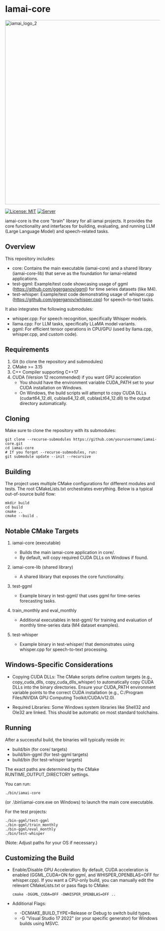 # Iamai-core
<img width="600" alt="iamai_logo_2" src="https://github.com/user-attachments/assets/019496ef-5a16-4619-86b2-c5b1dbd653b2" />

[![License: MIT](https://img.shields.io/badge/license-MIT-blue.svg)](https://opensource.org/licenses/MIT)
[![Server](https://github.com/ggerganov/llama.cpp/actions/workflows/server.yml/badge.svg)](https://github.com/ggerganov/llama.cpp/actions/workflows/server.yml)

iamai-core is the core "brain" library for all iamai projects. It provides the core functionality and interfaces for building, evaluating, and running LLM (Large Language Model) and speech-related tasks.

Overview
--------
This repository includes:
- core: Contains the main executable (iamai-core) and a shared library (iamai-core-lib) that serve as the foundation for iamai-related applications.
- test-ggml: Example/test code showcasing usage of ggml (https://github.com/ggerganov/ggml) for time series datasets (like M4).
- test-whisper: Example/test code demonstrating usage of whisper.cpp (https://github.com/ggerganov/whisper.cpp) for speech-to-text tasks.

It also integrates the following submodules:
- whisper.cpp: For speech recognition, specifically Whisper models.
- llama.cpp: For LLM tasks, specifically LLaMA model variants.
- ggml: For efficient tensor operations in CPU/GPU (used by llama.cpp, whisper.cpp, and custom code).

Requirements
------------
1. Git (to clone the repository and submodules)
2. CMake >= 3.15
3. C++ Compiler supporting C++17
4. CUDA (Version 12 recommended) if you want GPU acceleration
   - You should have the environment variable CUDA_PATH set to your CUDA installation on Windows.
   - On Windows, the build scripts will attempt to copy CUDA DLLs (cudart64_12.dll, cublas64_12.dll, cublasLt64_12.dll) to the output directory automatically.

Cloning
-------
Make sure to clone the repository with its submodules:

    git clone --recurse-submodules https://github.com/yourusername/iamai-core.git
    cd iamai-core
    # If you forgot --recurse-submodules, run:
    git submodule update --init --recursive

Building
--------
The project uses multiple CMake configurations for different modules and tests. The root CMakeLists.txt orchestrates everything. Below is a typical out-of-source build flow:

    mkdir build
    cd build
    cmake ..
    cmake --build .

Notable CMake Targets
---------------------
1. iamai-core (executable)
   - Builds the main iamai-core application in core/.
   - By default, will copy required CUDA DLLs on Windows if found.

2. iamai-core-lib (shared library)
   - A shared library that exposes the core functionality.

3. test-ggml
   - Example binary in test-ggml/ that uses ggml for time-series forecasting tasks.

4. train_monthly and eval_monthly
   - Additional executables in test-ggml/ for training and evaluation of monthly time-series data (M4 dataset examples).

5. test-whisper
   - Example binary in test-whisper/ that demonstrates using whisper.cpp for speech-to-text processing.

Windows-Specific Considerations
-------------------------------
- Copying CUDA DLLs:
  The CMake scripts define custom targets (e.g., copy_cuda_dlls, copy_cuda_dlls_whisper) to automatically copy CUDA DLLs into the binary directories. Ensure your CUDA_PATH environment variable points to the correct CUDA installation (e.g., C:/Program Files/NVIDIA GPU Computing Toolkit/CUDA/v12.0).

- Required Libraries:
  Some Windows system libraries like Shell32 and Ole32 are linked. This should be automatic on most standard toolchains.

Running
-------
After a successful build, the binaries will typically reside in:
- build/bin (for core/ targets)
- build/bin-ggml (for test-ggml targets)
- build/bin (for test-whisper targets)

The exact paths are determined by the CMake RUNTIME_OUTPUT_DIRECTORY settings.

You can run:

    ./bin/iamai-core

(or .\bin\iamai-core.exe on Windows) to launch the main core executable.

For the test projects:

    ./bin-ggml/test-ggml
    ./bin-ggml/train_monthly
    ./bin-ggml/eval_monthly
    ./bin/test-whisper

(Note: Adjust paths for your OS if necessary.)

Customizing the Build
---------------------
- Enable/Disable GPU Acceleration:
  By default, CUDA acceleration is enabled (GGML_CUDA=ON for ggml, and WHISPER_OPENBLAS=OFF for whisper.cpp).
  If you want a CPU-only build, you can manually edit the relevant CMakeLists.txt or pass flags to CMake:

      cmake -DGGML_CUDA=OFF -DWHISPER_OPENBLAS=OFF ..

- Additional Flags:
  - -DCMAKE_BUILD_TYPE=Release or Debug to switch build types.
  - -G "Visual Studio 17 2022" (or your specific generator) for Windows builds using MSVC.

